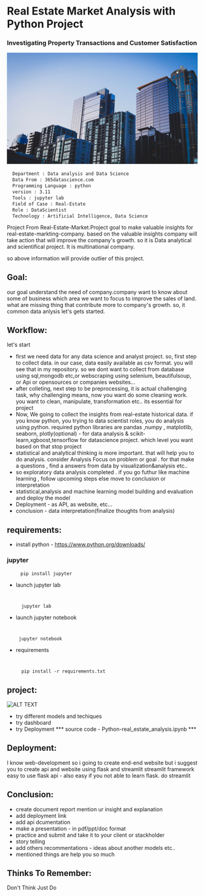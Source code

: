 # Real Estate Market Analysis with Python Project
### Investigating Property Transactions and Customer Satisfaction

![Project](./jason-dent-w3eFhqXjkZE-unsplash.jpg)

      Department : Data analysis and Data Science
      Data From : 365datascience.com
      Programming Language : python
      version : 3.11
      Tools : jupyter lab
      Field of Case : Real-Estate
      Role : DataScientist
      Technology : Artificial Intelligence, Data Science

Project From Real-Estate-Market.Project goal to make valuable insights for real-estate-markting-company. based on the valuable insights company will take action that will improve the company's growth. so it is Data analytical and scientifical project. It is multinational company. 

so above information will provide outlier of this project.

## Goal:
   our goal understand the need of company.company want to know about some of business which area we want to focus to improve the sales of land. what are missing thing that contribute more to company's growth. so, it common data anlysis let's gets started.

## Workflow:
   let's start
          
   * first we need data for any data science and analyst project. so, first step to collect data. in our case, data easily available as csv format. you will see that in my repository. so we dont want to collect from database using sql,mongodb etc,or webscraping using selenium, beautifulsoup, or Api or opensources or companies websites...
   * after colleting, next step to be preprocessing, it is actual challenging task, why challenging means, now you want do some cleaning work. you want to clean, manipulate,
      transformation etc.. its essential for project
   * Now, We going to collect the insights from real-estate historical data. if you know python, you trying to data scientist roles, you do analysis using python. required python libraries are pandas ,numpy , matplotlib, seaborn, plotly(optional) - for data analysis & scikit-learn,xgboost,tensorflow for datascience project. which level you want based on that stop project 
   * statistical and analytical thinking is more important. that will help you to do analysis. consider Analysis Focus on problem or goal . for that make a questions , find a answers from data by visualization&analysis etc..
   * so exploratory data analysis completed . if you go futhur like machine learning , follow upcoming steps else move to conclusion or interpretation
   * statistical,analysis and machine learning model building and evaluation and deploy the model
   * Deployment - as API, as website, etc...
   * conclusion - data interpretation(finalize thoughts from analysis)

## requirements:
   * install python - 
           https://www.python.org/downloads/
   ### jupyter
         pip install jupyter
   * launch jupyter lab
     #
           jupyter lab
   * launch jupyter notebook
     #
          jupyter notebook
   * requirements
      #
           pip install -r requirements.txt
 ## project:
   ![ALT TEXT](https://images.unsplash.com/photo-1551288049-bebda4e38f71?q=80&w=2940&auto=format&fit=crop&ixlib=rb-4.0.3&ixid=M3wxMjA3fDB8MHxwaG90by1wYWdlfHx8fGVufDB8fHx8fA%3D%3D)
  * try different models and techiques 
  * try dashboard 
  * try Deployment
          *** source code - Python-real_estate_analysis.ipynb ***

## Deployment:
   I know web-development so i going to create end-end website but i suggest you to create api and website using flask and streamlit
   streamlit framework easy to use
   flask api - also easy if you not able to learn flask. do streamlit

## Conclusion:
   * create document report mention ur insight and explanation
   * add deployment link
   * add api dcumentation
   * make a presentation - in pdf/ppt/doc format
   * practice and submit and take it to your client or stackholder
   * story telling
   * add others recommentations - ideas about another models etc..
   * mentioned things are help you so much

## Thinks To Remember:
   Don't Think Just Do

